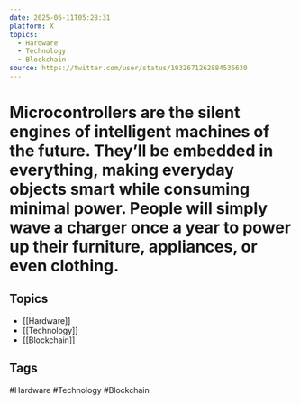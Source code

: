 ```yaml
---
date: 2025-06-11T05:28:31
platform: X
topics:
  - Hardware
  - Technology
  - Blockchain
source: https://twitter.com/user/status/1932671262884536630
---
```

# Microcontrollers are the silent engines of intelligent machines of the future. They’ll be embedded in everything, making everyday objects smart while consuming minimal power. People will simply wave a charger once a year to power up their furniture, appliances, or even clothing.

## Topics
- [[Hardware]]
- [[Technology]]
- [[Blockchain]]

## Tags
#Hardware #Technology #Blockchain